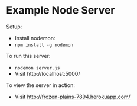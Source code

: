 Example Node Server
=============

Setup:
  * Install nodemon:
  * `npm install -g nodemon`

To run this server:

  * `nodemon server.js`
  * Visit http://localhost:5000/

To view the server in action:

  * Visit http://frozen-plains-7894.herokuapp.com/



